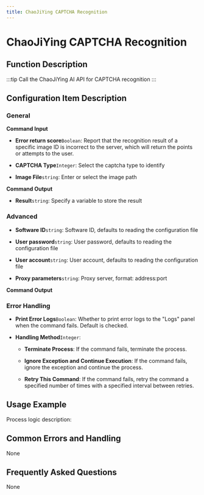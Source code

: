 ```yaml
---
title: ChaoJiYing CAPTCHA Recognition
---
```


# ChaoJiYing CAPTCHA Recognition

## Function Description

:::tip 
Call the ChaoJiYing AI API for CAPTCHA recognition
:::

## Configuration Item Description

### General

**Command Input**

- **Error return score**`Boolean`: Report that the recognition result of a specific image ID is incorrect to the server, which will return the points or attempts to the user.

- **CAPTCHA Type**`Integer`: Select the captcha type to identify

- **Image File**`string`: Enter or select the image path


**Command Output**

- **Result**`string`: Specify a variable to store the result

### Advanced

- **Software ID**`string`: Software ID, defaults to reading the configuration file

- **User password**`string`: User password, defaults to reading the configuration file

- **User account**`string`: User account, defaults to reading the configuration file

- **Proxy parameters**`string`: Proxy server, format: address:port


**Command Output**

### Error Handling

- **Print Error Logs**`Boolean`: Whether to print error logs to the "Logs" panel when the command fails. Default is checked. 

- **Handling Method**`Integer`:

    - **Terminate Process**: If the command fails, terminate the process.

    - **Ignore Exception and Continue Execution**: If the command fails, ignore the exception and continue the process.

    - **Retry This Command**: If the command fails, retry the command a specified number of times with a specified interval between retries.

## Usage Example

Process logic description:

## Common Errors and Handling

None

## Frequently Asked Questions

None

